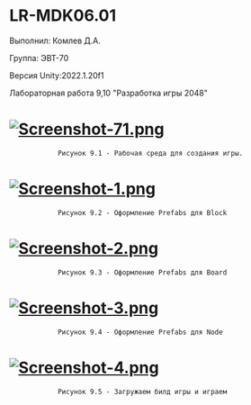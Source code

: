 # LR-MDK06.01
Выполнил: Комлев Д.А.
   
Группа: ЭВТ-70

Версия Unity:2022.1.20f1

Лабораторная работа 9,10 "Разработка игры 2048"

# [![Screenshot-71.png](https://i.postimg.cc/FRQ1DRf2/Screenshot-71.png)](https://postimg.cc/CZmFKwsN)

                Рисунок 9.1 - Рабочая среда для создания игры.
                  
# [![Screenshot-1.png](https://i.postimg.cc/xC8QnVb6/Screenshot-1.png)](https://postimg.cc/gwCQH5sh)

                Рисунок 9.2 - Оформление Prefabs для Block
                  
# [![Screenshot-2.png](https://i.postimg.cc/GpkKt4v2/Screenshot-2.png)](https://postimg.cc/5H2LkN7d)

                Рисунок 9.3 - Оформление Prefabs для Board
                  
# [![Screenshot-3.png](https://i.postimg.cc/mkRg45Bk/Screenshot-3.png)](https://postimg.cc/njRJYTsf)

                Рисунок 9.4 - Оформление Prefabs для Node
                  
# [![Screenshot-4.png](https://i.postimg.cc/T29RmQTj/Screenshot-4.png)](https://postimg.cc/hhXWRLzh)

                Рисунок 9.5 - Загружаем билд игры и играем
                  

